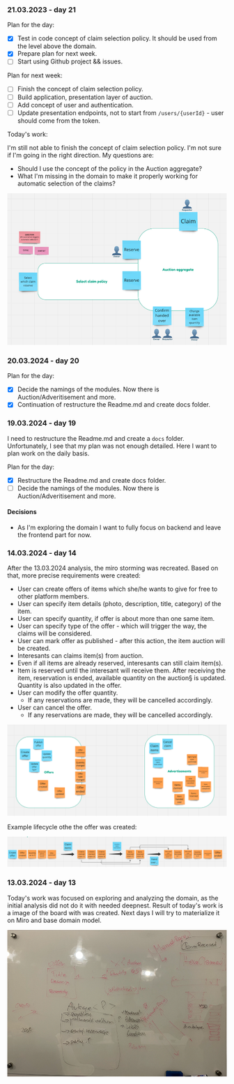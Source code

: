 ### 21.03.2023 - day 21

Plan for the day:
- [x] Test in code concept of claim selection policy. It should be used from the level above the domain.
- [x] Prepare plan for next week.
- [ ] Start using Github project && issues.

Plan for next week:
- [ ] Finish the concept of claim selection policy.
- [ ] Build application, presentation layer of auction.
- [ ] Add concept of user and authentication.
- [ ] Update presentation endpoints, not to start from `/users/{userId}` - user should come from the token.

Today's work:

I'm still not able to finish the concept of claim selection policy. I'm not sure if I'm going in the right direction. My questions are:
- Should I use the concept of the policy in the Auction aggregate?
- What I'm missing in the domain to make it properly working for automatic selection of the claims?

![img.png](images/2024_03_21_auction_aggregate.png)

### 20.03.2024 - day 20

Plan for the day:
- [x] Decide the namings of the modules. Now there is Auction/Adveritisement and more.
- [x] Continuation of restructure the Readme.md and create docs folder.

### 19.03.2024 - day 19

I need to restructure the Readme.md and create a `docs` folder. Unfortunately, I see that my plan was not enough detailed. Here I want to plan work on the daily basis.

Plan for the day:
- [x] Restructure the Readme.md and create docs folder.
- [ ] Decide the namings of the modules. Now there is Auction/Adveritisement and more.

#### Decisions
- As I'm exploring the domain I want to fully focus on backend and leave the frontend part for now.

### 14.03.2024 - day 14

After the 13.03.2024 analysis, the miro storming was recreated. Based on that, more precise requirements were created:

- User can create offers of items which she/he wants to give for free to other platform members.
- User can specify item details (photo, description, title, category) of the item.
- User can specify quantity, if offer is about more than one same item.
- User can specify type of the offer - which will trigger the way, the claims will be considered.
- User can mark offer as published - after this action, the item auction will be created.
- Interesants can claims item(s) from auction.
- Even if all items are already reserved, interesants can still claim item(s).
- Item is reserved until the interesant will receive them. After receiving the item, reservation is ended, available quantity on the auction§ is updated. Quantity is also updated in the offer.
- User can modify the offer quantity.
    - If any reservations are made, they will be cancelled accordingly.
- User can cancel the offer.
    - If any reservations are made, they will be cancelled accordingly.

![img_1.png](images/miro_modules_offers_auctions.png)

Example lifecycle othe the offer was created:

![img_2.png](images/miro_manual_process.png)

### 13.03.2024 - day 13

Today's work was focused on exploring and analyzing the domain, as the initial analysis did not do it with needed deepnest. Result of today's work is a image of the board with was created. Next days I will try to materialize it on Miro and base domain model.

![img.png](images/2024_03_13_board.png)